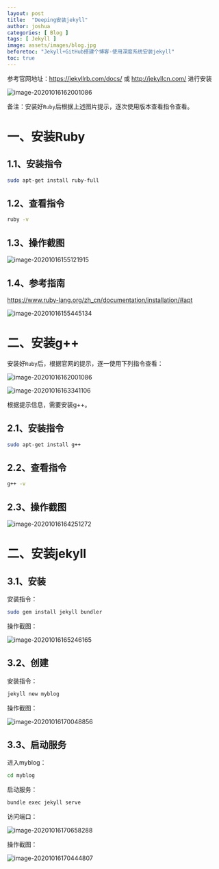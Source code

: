 ```yaml
---
layout: post
title:  "Deeping安装jekyll"
author: joshua
categories: [ Blog ]
tags: [ Jekyll ]
image: assets/images/blog.jpg
beforetoc: "Jekyll+GitHub搭建个博客-使用深度系统安装jekyll"
toc: true
---
```


参考官网地址：https://jekyllrb.com/docs/  或 http://jekyllcn.com/ 进行安装

![image-20201016162001086](https://raw.githubusercontent.com/Joshua-blue/seacoast/gh-pages/assets/images/blog-img/image-20201016162001086.png)

备注：安装好`Ruby`后根据上述图片提示，逐次使用版本查看指令查看。

# 一、安装Ruby

## 1.1、安装指令

```sh
sudo apt-get install ruby-full
```

## 1.2、查看指令

```sh
ruby -v
```

## 1.3、操作截图

![image-20201016155121915](https://raw.githubusercontent.com/Joshua-blue/seacoast/gh-pages/assets/images/blog-img/image-20201016155121915.png)

## 1.4、参考指南

https://www.ruby-lang.org/zh_cn/documentation/installation/#apt

![image-20201016155445134](https://raw.githubusercontent.com/Joshua-blue/seacoast/gh-pages/assets/images/blog-img/image-20201016155445134.png)



# 二、安装g++

安装好`Ruby`后，根据官网的提示，逐一使用下列指令查看：

![image-20201016162001086](https://raw.githubusercontent.com/Joshua-blue/seacoast/gh-pages/assets/images/blog-img/image-20201016162001086.png)

![image-20201016163341106](https://raw.githubusercontent.com/Joshua-blue/seacoast/gh-pages/assets/images/blog-img/image-20201016163341106.png)

根据提示信息，需要安装g++。

## 2.1、安装指令

```sh
sudo apt-get install g++ 
```

## 2.2、查看指令

```sh
g++ -v
```

## 2.3、操作截图

![image-20201016164251272](https://raw.githubusercontent.com/Joshua-blue/seacoast/gh-pages/assets/images/blog-img/image-20201016164251272.png)

# 二、安装jekyll

## 3.1、安装

安装指令：

```sh
sudo gem install jekyll bundler
```

操作截图：

![image-20201016165246165](https://raw.githubusercontent.com/Joshua-blue/seacoast/gh-pages/assets/images/blog-img/image-20201016165246165.png)

## 3.2、创建

安装指令：

```sh
jekyll new myblog
```

操作截图：

![image-20201016170048856](https://raw.githubusercontent.com/Joshua-blue/seacoast/gh-pages/assets/images/blog-img/image-20201016170048856.png)

## 3.3、启动服务

进入myblog：

```sh
cd myblog
```

启动服务：

```sh
bundle exec jekyll serve
```

访问端口：

![image-20201016170658288](https://raw.githubusercontent.com/Joshua-blue/seacoast/gh-pages/assets/images/blog-img/image-20201016170658288.png)

操作截图：

![image-20201016170444807](https://raw.githubusercontent.com/Joshua-blue/seacoast/gh-pages/assets/images/blog-img/image-20201016170444807.png)